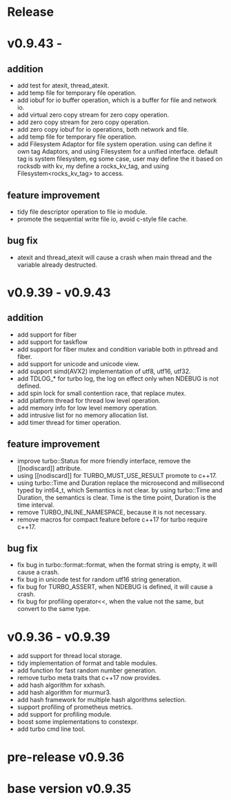 Release
==================================

v0.9.43 -
================================

addition
--------------------------------

* add test for atexit, thread_atexit.
* add temp file for temporary file operation.
* add iobuf for io buffer operation, which is a buffer for file and network io.
* add virtual zero copy stream for zero copy operation.
* add zero copy stream for zero copy operation.
* add zero copy iobuf for io operations, both network and file.
* add temp file for temporary file operation.
* add Filesystem Adaptor for file system operation. using can define it own tag Adaptors, and 
  using Filesystem<Tag> for a unified interface. default tag is system filesystem, eg some case, user
  may define the it based on rocksdb with kv, my define  a rocks_kv_tag, and using Filesystem<rocks_kv_tag>
  to access.

feature improvement
--------------------------------
* tidy file descriptor operation to file io module.
* promote the sequential write file io, avoid c-style file cache.

bug fix
--------------------------------

* atexit and thread_atexit will cause a crash when main thread and the variable already destructed.

v0.9.39 - v0.9.43
================================

addition
--------------------------------

* add support for fiber
* add support for taskflow
* add support for fiber mutex and condition variable both in pthread and fiber.
* add support for unicode and unicode view.
* add support simd(AVX2) implementation of utf8, utf16, utf32.
* add TDLOG_* for turbo log, the log on effect only when NDEBUG is not defined.
* add spin lock for small contention race, that replace mutex.
* add platform thread for thread low level operation.
* add memory info for low level memory operation.
* add intrusive list for no memory allocation list.
* add timer thread for timer operation.

feature improvement
--------------------------------
* improve turbo::Status for more friendly interface, remove the [[nodiscard]] attribute.
* using [[nodiscard]] for TURBO_MUST_USE_RESULT promote to c++17.
* using turbo::Time and Duration replace the microsecond and millisecond typed by
  int64_t, which Semantics is not clear. by using turbo::Time and Duration, the
  semantics is clear. Time is the time point, Duration is the time interval.
* remove TURBO_INLINE_NAMESPACE, because it is not necessary.
* remove macros for compact feature before c++17 for turbo require c++17.

bug fix
--------------------------------

* fix bug in turbo::format::format, when the format string is empty, it will cause a crash.
* fix bug in unicode test for random utf16 string generation.
* fix bug for TURBO_ASSERT, when NDEBUG is defined, it will cause a crash.
* fix bug for profiling operator<<, when the value not the same, but convert to the same type.

v0.9.36 - v0.9.39
================================

* add support for thread local storage.
* tidy implementation of format and table modules.
* add function for fast random number generation.
* remove turbo meta traits that c++17 now provides.
* add hash algorithm for xxhash.
* add hash algorithm for murmur3.
* add hash framework for multiple hash algorithms selection.
* support profiling of prometheus metrics.
* add support for profiling module.
* boost some implementations  to constexpr.
* add turbo cmd line tool.

# pre-release v0.9.36

# base version v0.9.35